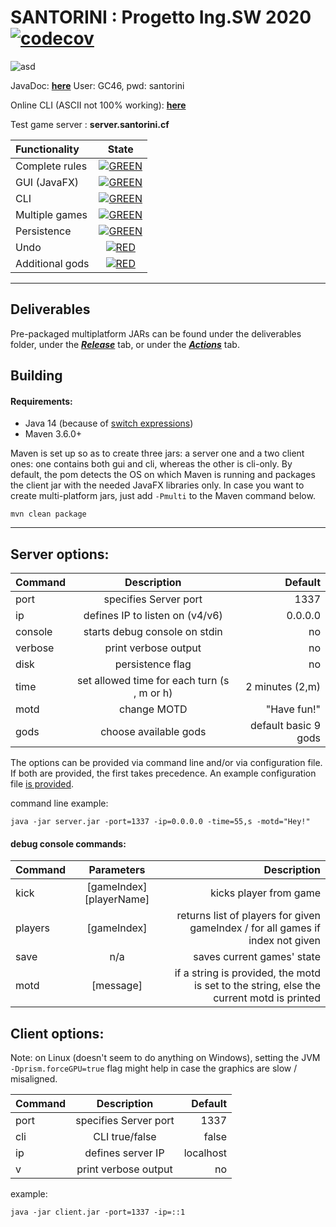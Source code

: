 #     SANTORINI : Progetto Ing.SW 2020   [![codecov](https://codecov.io/gh/darklamp/ing-sw-2020-Secondari-Vela-Villa/branch/master/graph/badge.svg?token=PF3WCGV0B5)](https://codecov.io/gh/darklamp/ing-sw-2020-Secondari-Vela-Villa)

![asd](https://i.imgur.com/g7BuRZO.png)


JavaDoc: [**here**](https://server.santorini.cf/javadoc) User: GC46, pwd: santorini  
  
Online CLI (ASCII not 100% working): [**here**](https://server.santorini.cf)   
   
Test game server :  **server.santorini.cf**  


| Functionality | State |
|:-----------------------|:------------------------------------:|
| Complete rules | [![GREEN](https://placehold.it/15/44bb44/44bb44)](#) |
| GUI (JavaFX) | [![GREEN](https://placehold.it/15/44bb44/44bb44)](#) |
| CLI | [![GREEN](https://placehold.it/15/44bb44/44bb44)](#) |
| Multiple games | [![GREEN](https://placehold.it/15/44bb44/44bb44)](#) |
| Persistence | [![GREEN](https://placehold.it/15/44bb44/44bb44)](#) |
| Undo | [![RED](https://placehold.it/15/f03c15/f03c15)](#) |
| Additional gods | [![RED](https://placehold.it/15/f03c15/f03c15)](#) |

---

## Deliverables

Pre-packaged multiplatform JARs can be found under the deliverables folder,  under the [***Release***](https://github.com/darklamp/ing-sw-2020-Secondari-Vela-Villa/releases) tab, or under the [***Actions***](https://github.com/darklamp/ing-sw-2020-Secondari-Vela-Villa/actions?query=branch:master) tab.

## Building
 
#### Requirements:

* Java 14 (because of [switch expressions](https://openjdk.java.net/jeps/361))
* Maven 3.6.0+

Maven is set up so as to create three jars: a server one and a two client ones: one contains both gui and cli, whereas the other is cli-only. By default, the pom detects the OS on which Maven is running and packages the client jar with the needed JavaFX libraries only.
In case you want to create multi-platform jars, just add ``` -Pmulti ``` to the Maven command below.

```
mvn clean package
```

---

## Server options:

| Command | Description | Default |
|---------|:----------:|------------:|
| port | specifies Server port | 1337 |
| ip   | defines IP to listen on (v4/v6) | 0.0.0.0 |
| console | starts debug console on stdin | no |
| verbose   | print verbose output | no |
| disk | persistence flag | no |
| time | set allowed time for each turn (s , m or h) | 2 minutes (2,m) |
| motd | change MOTD | "Have fun!" |
| gods | choose available gods | default basic 9 gods |

The options can be provided via command line and/or via configuration file. If both are provided, the first takes precedence.
An example configuration file [is provided](https://github.com/darklamp/ing-sw-2020-Secondari-Vela-Villa/blob/master/santorini.yaml).

command line example:

```
java -jar server.jar -port=1337 -ip=0.0.0.0 -time=55,s -motd="Hey!"
```

#### debug console commands:
| Command | Parameters | Description |
|---------|:----------:|------------:|
| kick | [gameIndex] [playerName] | kicks player from game |
| players | [gameIndex] | returns list of players for given gameIndex / for all games if index not given |
| save | n/a | saves current games' state |
| motd | [message] | if a string is provided, the motd is set to the string, else the current motd is printed |

## Client options:

Note: on Linux (doesn't seem to do anything on Windows), setting the JVM ```-Dprism.forceGPU=true``` flag might help in case the graphics are slow / misaligned.

| Command | Description | Default |
|---------|:----------:|------------:|
| port    | specifies Server port | 1337 |
| cli     | CLI true/false | false |
| ip      | defines server IP | localhost |
| v       | print verbose output | no |

example: 

```
java -jar client.jar -port=1337 -ip=::1
```
